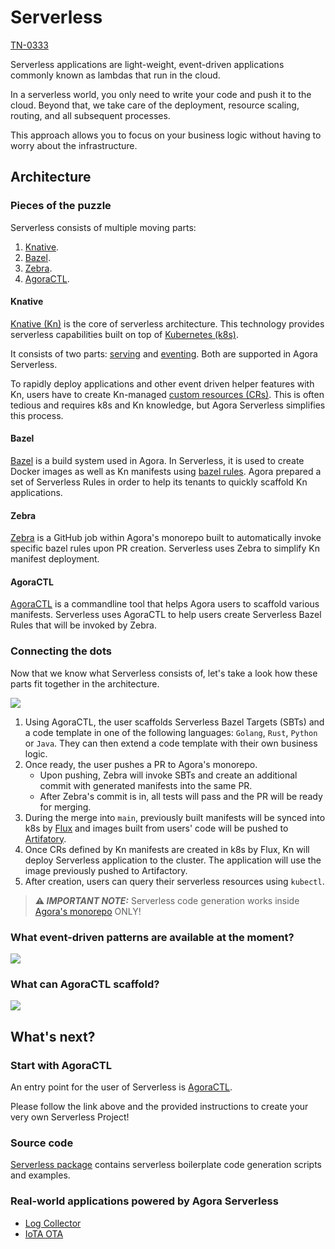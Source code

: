 # Serverless
[TN-0333](http://go/tn-0333)

Serverless applications are light-weight, event-driven applications commonly known as lambdas that run in the cloud.

In a serverless world, you only need to write your code and push it to the cloud. Beyond that, we take care of the deployment, resource scaling, routing, and all subsequent processes.

This approach allows you to focus on your business logic without having to worry about the infrastructure.

## Architecture

### Pieces of the puzzle

Serverless consists of multiple moving parts:

1. [Knative](#knative).
2. [Bazel](#bazel).
3. [Zebra](#zebra).
4. [AgoraCTL](#agoractl).

#### Knative

[Knative (Kn)](https://knative.dev/docs/) is the core of serverless architecture. 
This technology provides serverless capabilities built on top of [Kubernetes (k8s)](https://kubernetes.io/).

It consists of two parts: 
[serving](https://knative.dev/docs/concepts/#knative-serving) and 
[eventing](https://knative.dev/docs/concepts/#knative-eventing-the-event-driven-application-platform-for-kubernetes). 
Both are supported in Agora Serverless.

To rapidly deploy applications and other event driven helper features with Kn, users have to create Kn-managed
[custom resources (CRs)](https://kubernetes.io/docs/concepts/extend-kubernetes/api-extension/custom-resources/).
This is often tedious and requires k8s and Kn knowledge, but Agora Serverless simplifies this process.

#### Bazel

[Bazel](https://bazel.build/) is a build system used in Agora. In Serverless, it is used to create Docker images as well as Kn manifests
using [bazel rules](https://bazel.build/extending/rules). Agora prepared a set of Serverless Rules in order to help its tenants to
quickly scaffold Kn applications.

#### Zebra

[Zebra](https://developer.woven-city.toyota/docs/default/component/zebra-service/)
is a GitHub job within Agora's monorepo built to automatically invoke specific bazel rules upon PR creation. 
Serverless uses Zebra to simplify Kn manifest deployment.

#### AgoraCTL

[AgoraCTL](https://developer.woven-city.toyota/docs/default/component/agoractl-tutorial/)
is a commandline tool that helps Agora users to scaffold various manifests. 
Serverless uses AgoraCTL to help users create Serverless Bazel Rules that will be invoked by Zebra.

### Connecting the dots

Now that we know what Serverless consists of, let's take a look how these parts fit together in the architecture.

![](https://github.com/wp-wcm/city/blob/main/ns/serverless/docs/assets/serverless-architecture.png)

1. Using AgoraCTL, the user scaffolds Serverless Bazel Targets (SBTs) and a code template 
    in one of the following languages: `Golang`, `Rust`, `Python` or `Java`. 
    They can then extend a code template with their own business logic.
2. Once ready, the user pushes a PR to Agora's monorepo.
   - Upon pushing, Zebra will invoke SBTs and create an additional commit with generated manifests into the same PR.
   - After Zebra's commit is in, all tests will pass and the PR will be ready for merging.
3. During the merge into `main`, previously built manifests will be synced into k8s by [Flux](https://fluxcd.io/) 
    and images built from users' code will be pushed to [Artifatory](https://artifactory-ha.tri-ad.tech/).
4. Once CRs defined by Kn manifests are created in k8s by Flux, Kn will deploy Serverless application to the cluster.
    The application will use the image previously pushed to Artifactory.
5. After creation, users can query their serverless resources using `kubectl`.

> **⚠️ _IMPORTANT NOTE:_** Serverless code generation works inside [Agora's monorepo](https://github.com/wp-wcm/city/tree/main) ONLY!

### What event-driven patterns are available at the moment?

![](https://github.com/wp-wcm/city/blob/main/ns/serverless/docs/assets/serverless-capabilities.png)

### What can AgoraCTL scaffold?

![](https://github.com/wp-wcm/city/blob/main/ns/serverless/docs/assets/agoractl-capabilities.png)

## What's next?

### Start with AgoraCTL

An entry point for the user of Serverless is [AgoraCTL](https://developer.woven-city.toyota/docs/default/Component/agoractl-tutorial).

Please follow the link above and the provided instructions to create your very own Serverless Project!

### Source code

[Serverless package](https://github.com/wp-wcm/city/tree/main/ns/serverless) contains serverless boilerplate code generation scripts and examples.

### Real-world applications powered by Agora Serverless
- [Log Collector](https://github.com/wp-wcm/city/tree/main/ns/serverless/log-collector)
- [IoTA OTA](https://github.com/wp-wcm/city/tree/main/ns/iot/iota-ota)
